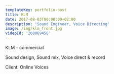 ```yaml
---
templateKey: portfolio-post
title: KLM
date: 2017-08-03T00:00:00+02:00
description: 'Sound Engineer, Voice Directing'
image: /img/klm_front.jpg
videoId: '268069456'
---
```

KLM - commercial

Sound design, Sound mix, Voice direct & record

Client: Online Voices
